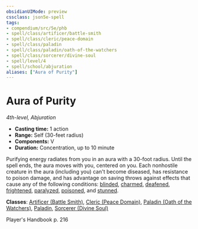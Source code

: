 ```yaml
---
obsidianUIMode: preview
cssclass: json5e-spell
tags:
- compendium/src/5e/phb
- spell/class/artificer/battle-smith
- spell/class/cleric/peace-domain
- spell/class/paladin
- spell/class/paladin/oath-of-the-watchers
- spell/class/sorcerer/divine-soul
- spell/level/4
- spell/school/abjuration
aliases: ["Aura of Purity"]
---
```

# Aura of Purity
*4th-level, Abjuration*  

- **Casting time:** 1 action
- **Range:** Self (30-feet radius)
- **Components:** V
- **Duration:** Concentration, up to 10 minute

Purifying energy radiates from you in an aura with a 30-foot radius. Until the spell ends, the aura moves with you, centered on you. Each nonhostile creature in the aura (including you) can't become diseased, has resistance to poison damage, and has advantage on saving throws against effects that cause any of the following conditions: [blinded](../../../Rules%20&%20Options/5e%20Rules/conditions.md##blinded), [charmed](../../../Rules%20&%20Options/5e%20Rules/conditions.md##charmed), [deafened](../../../Rules%20&%20Options/5e%20Rules/conditions.md##deafened), [frightened](../../../Rules%20&%20Options/5e%20Rules/conditions.md##frightened), [paralyzed](../../../Rules%20&%20Options/5e%20Rules/conditions.md##paralyzed), [poisoned](../../../Rules%20&%20Options/5e%20Rules/conditions.md##poisoned), and [stunned](../../../Rules%20&%20Options/5e%20Rules/conditions.md##stunned).

**Classes**: [Artificer (Battle Smith)](../../classes/artificer-battle-smith-tce.md#), [Cleric (Peace Domain)](../../classes/cleric-peace-domain-tce.md#), [Paladin (Oath of the Watchers)](../../classes/paladin-oath-of-the-watchers-tce.md#), [Paladin](../../classes/paladin.md#), [Sorcerer (Divine Soul)](../../classes/sorcerer-divine-soul-xge.md#)

Player's Handbook p. 216